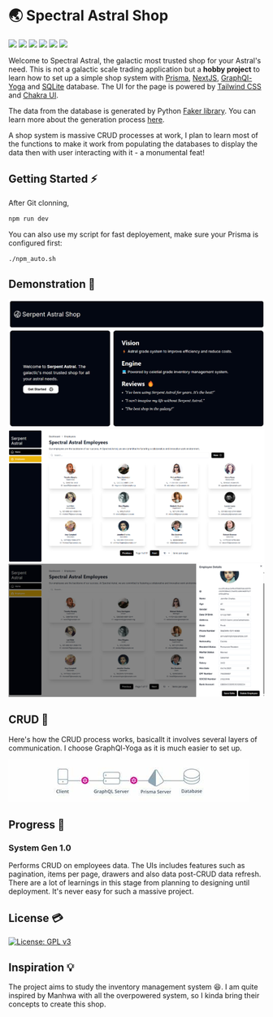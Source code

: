 # 🌏 Spectral Astral Shop

![](https://img.shields.io/badge/TypeScript-007ACC?style=for-the-badge&logo=typescript&logoColor=white)
![](https://img.shields.io/badge/SQLite-07405E?style=for-the-badge&logo=sqlite&logoColor=white)
![](https://img.shields.io/badge/Prisma-3982CE?style=for-the-badge&logo=Prisma&logoColor=white)
![](https://img.shields.io/badge/GraphQL-E434AA?style=for-the-badge&logo=graphql&logoColor=white)
![](https://img.shields.io/badge/eslint-3A33D1?style=for-the-badge&logo=eslint&logoColor=white)
![](https://img.shields.io/badge/prettier-1A2C34?style=for-the-badge&logo=prettier&logoColor=F7BA3E)

Welcome to Spectral Astral, the galactic most trusted shop for your Astral's need. This is not a galactic scale trading application but a **hobby project** to learn how to set up a simple shop system with [Prisma](https://www.prisma.io/), [NextJS](https://nextjs.org/), [GraphQl-Yoga](https://the-guild.dev/graphql/yoga-server) and [SQLite](https://www.sqlite.org/index.html) database. The UI for the page is powered by [Tailwind CSS](https://tailwindcss.com/) and [Chakra UI](https://v2.chakra-ui.com/).

The data from the database is generated by Python [Faker library](https://faker.readthedocs.io/en/master/index.html). You can learn more about the generation process [here](https://github.com/keanteng/trading-database).

A shop system is massive CRUD processes at work, I plan to learn most of the functions to make it work from populating the databases to display the data then with user interacting with it - a monumental feat!

## Getting Started ⚡

After Git clonning,

```bash
npm run dev
```

You can also use my script for fast deployement, make sure your Prisma is configured first:

```bash
./npm_auto.sh
```

## Demonstration 💫

![alt text](public/readme/image.png)
![alt text](public/readme/image-2.png)
![alt text](public/readme/image-3.png)

## CRUD 🔨

Here's how the CRUD process works, basicallt it involves several layers of communication. I choose GraphQl-Yoga as it is much easier to set up.

![alt text](public/readme/image-1.png)

## Progress 🪫

### System Gen 1.0

Performs CRUD on employees data. The UIs includes features such as pagination, items per page, drawers and also data post-CRUD data refresh. There are a lot of learnings in this stage from planning to designing until deployment. It's never easy for such a massive project.

## License 💳

[![License: GPL v3](https://img.shields.io/badge/License-GPLv3-blue.svg)](https://www.gnu.org/licenses/gpl-3.0)

## Inspiration 💡

The project aims to study the inventory management system 😆. I am quite inspired by Manhwa with all the overpowered system, so I kinda bring their concepts to create this shop. 

